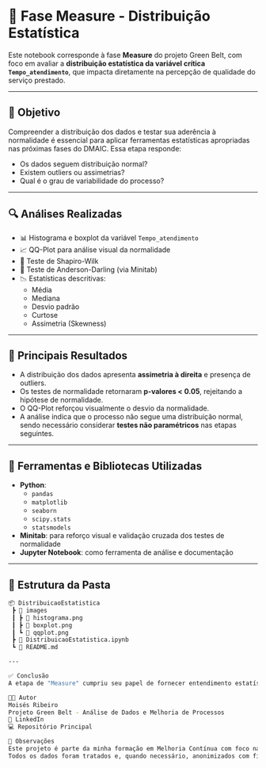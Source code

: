 # 📏 Fase Measure - Distribuição Estatística

Este notebook corresponde à fase **Measure** do projeto Green Belt, com foco em avaliar a **distribuição estatística da variável crítica `Tempo_atendimento`**, que impacta diretamente na percepção de qualidade do serviço prestado.

---

## 🎯 Objetivo

Compreender a distribuição dos dados e testar sua aderência à normalidade é essencial para aplicar ferramentas estatísticas apropriadas nas próximas fases do DMAIC. Essa etapa responde:

- Os dados seguem distribuição normal?
- Existem outliers ou assimetrias?
- Qual é o grau de variabilidade do processo?

---

## 🔍 Análises Realizadas

- 📊 Histograma e boxplot da variável `Tempo_atendimento`
- 📈 QQ-Plot para análise visual da normalidade
- 🧪 Teste de Shapiro-Wilk
- 🧪 Teste de Anderson-Darling (via Minitab)
- 📉 Estatísticas descritivas:
  - Média
  - Mediana
  - Desvio padrão
  - Curtose
  - Assimetria (Skewness)

---

## 📌 Principais Resultados

- A distribuição dos dados apresenta **assimetria à direita** e presença de outliers.
- Os testes de normalidade retornaram **p-valores < 0.05**, rejeitando a hipótese de normalidade.
- O QQ-Plot reforçou visualmente o desvio da normalidade.
- A análise indica que o processo não segue uma distribuição normal, sendo necessário considerar **testes não paramétricos** nas etapas seguintes.

---

## 🧰 Ferramentas e Bibliotecas Utilizadas

- **Python**: 
  - `pandas`
  - `matplotlib`
  - `seaborn`
  - `scipy.stats`
  - `statsmodels`
- **Minitab**: para reforço visual e validação cruzada dos testes de normalidade
- **Jupyter Notebook**: como ferramenta de análise e documentação

---

## 📂 Estrutura da Pasta

```bash
📦 DistribuicaoEstatistica
 ┣ 📁 images
 ┃ ┣ 📄 histograma.png
 ┃ ┣ 📄 boxplot.png
 ┃ ┗ 📄 qqplot.png
 ┣ 📄 DistribuicaoEstatistica.ipynb
 ┗ 📄 README.md

---

✅ Conclusão
A etapa de "Measure" cumpriu seu papel de fornecer entendimento estatístico detalhado do comportamento da variável Tempo_atendimento. Confirmamos que os dados não seguem distribuição normal e possuem variabilidade significativa, o que orientará a escolha dos métodos analíticos mais apropriados na fase Analyse.

👨‍💼 Autor
Moisés Ribeiro
Projeto Green Belt - Análise de Dados e Melhoria de Processos
🔗 LinkedIn
💻 Repositório Principal

📝 Observações
Este projeto é parte da minha formação em Melhoria Contínua com foco na certificação Green Belt Seis Sigma.
Todos os dados foram tratados e, quando necessário, anonimizados com fins educacionais e acadêmicos.
